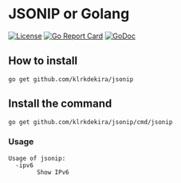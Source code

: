 # JSONIP or Golang

[![License](https://img.shields.io/badge/License-BSD%202--Clause-orange.svg)](https://opensource.org/licenses/BSD-2-Clause)
[![Go Report Card](https://goreportcard.com/badge/github.com/klrkdekira/jsonip)](https://goreportcard.com/report/github.com/klrkdekira/jsonip)
[![GoDoc](https://godoc.org/github.com/klrkdekira/jsonip?status.svg)](http://godoc.org/github.com/klrkdekira/jsonip)

## How to install

```
go get github.com/klrkdekira/jsonip
```

## Install the command

```
go get github.com/klrkdekira/jsonip/cmd/jsonip
```

### Usage

```
Usage of jsonip:
  -ipv6
    	Show IPv6
```
